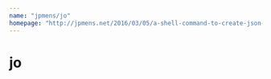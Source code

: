 ```yaml
---
name: "jpmens/jo"
homepage: "http://jpmens.net/2016/03/05/a-shell-command-to-create-json-jo/"
---
```

# jo
